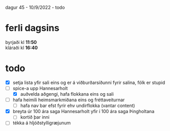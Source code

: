 dagur 45 - 10/9/2022 - todo

# ferli dagsins
byrjaði kl **11:50**  
kláraði kl **16:40**

# todo
- [x] setja lista yfir sali eins og er á viðburðarsíðunni fyrir salina, fólk er stupid
- [ ] spice-a upp Hannesarholt
  - [x] auðvelda aðgengi, hafa flokkana eins og sali
- [ ] hafa heimili heimsmarkmiðana eins og fréttaveiturnar 
  - [ ] hafa nav bar efst fyrir ehv undirflokka (vantar content)
- [x] breyta úr 100 ára saga Hannesarholt yfir í 100 ára saga Þingholtana
  - [ ] kortið þar inni
- [ ] tékka á hljóðstylligræjunum